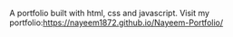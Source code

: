 
A portfolio built with html, css and javascript.
Visit my portfolio:https://nayeem1872.github.io/Nayeem-Portfolio/
